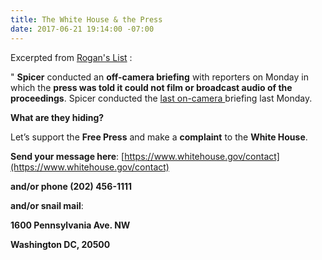 ```yaml
---
title: The White House & the Press
date: 2017-06-21 19:14:00 -07:00
---
```


Excerpted from [Rogan's List](http://roganslist.blogspot.com/) :

" **Spicer** conducted an **off-camera briefing** with reporters on Monday in which the **press was told it could not film or broadcast audio of the proceedings**. Spicer conducted the [last on-camera ](http://thehill.com/homenews/administration/338457-white-house-reporters-fume-over-off-camera-briefings)briefing last Monday. 

**What are they hiding?** 

Let’s support the **Free Press** and make a **complaint** to the **White House**. 

**Send your message here**: [https://www.whitehouse.gov/contact](https://www.whitehouse.gov/contact) 

**and/or phone (202) 456-1111**

**and/or snail mail**: 

**1600 Pennsylvania Ave. NW** 

**Washington DC, 20500**